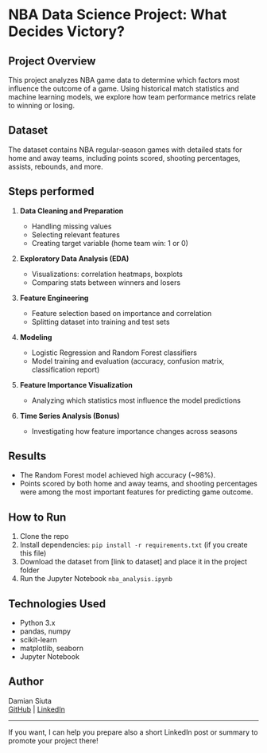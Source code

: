 # NBA Data Science Project: What Decides Victory?

## Project Overview
This project analyzes NBA game data to determine which factors most influence the outcome of a game. Using historical match statistics and machine learning models, we explore how team performance metrics relate to winning or losing.

## Dataset
The dataset contains NBA regular-season games with detailed stats for home and away teams, including points scored, shooting percentages, assists, rebounds, and more.

## Steps performed
1. **Data Cleaning and Preparation**  
   - Handling missing values  
   - Selecting relevant features  
   - Creating target variable (home team win: 1 or 0)  

2. **Exploratory Data Analysis (EDA)**  
   - Visualizations: correlation heatmaps, boxplots  
   - Comparing stats between winners and losers  

3. **Feature Engineering**  
   - Feature selection based on importance and correlation  
   - Splitting dataset into training and test sets  

4. **Modeling**  
   - Logistic Regression and Random Forest classifiers  
   - Model training and evaluation (accuracy, confusion matrix, classification report)  

5. **Feature Importance Visualization**  
   - Analyzing which statistics most influence the model predictions  

6. **Time Series Analysis (Bonus)**  
   - Investigating how feature importance changes across seasons  

## Results
- The Random Forest model achieved high accuracy (~98%).  
- Points scored by both home and away teams, and shooting percentages were among the most important features for predicting game outcome.

## How to Run
1. Clone the repo  
2. Install dependencies: `pip install -r requirements.txt` (if you create this file)  
3. Download the dataset from [link to dataset] and place it in the project folder  
4. Run the Jupyter Notebook `nba_analysis.ipynb`

## Technologies Used
- Python 3.x  
- pandas, numpy  
- scikit-learn  
- matplotlib, seaborn  
- Jupyter Notebook  

## Author
Damian Siuta  
[GitHub](https://github.com/DamianSiuta) | [LinkedIn]((https://www.linkedin.com/in/damian-siuta-5128bb182/))

---

If you want, I can help you prepare also a short LinkedIn post or summary to promote your project there!
